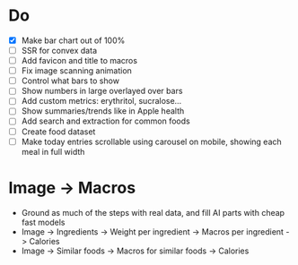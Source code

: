 # Do

- [x] Make bar chart out of 100%
- [ ] SSR for convex data
- [ ] Add favicon and title to macros
- [ ] Fix image scanning animation
- [ ] Control what bars to show
- [ ] Show numbers in large overlayed over bars
- [ ] Add custom metrics: erythritol, sucralose…
- [ ] Show summaries/trends like in Apple health
- [ ] Add search and extraction for common foods
- [ ] Create food dataset
- [ ] Make today entries scrollable using carousel on mobile, showing each meal in full width

# Image -> Macros

- Ground as much of the steps with real data, and fill AI parts with cheap fast models
- Image -> Ingredients -> Weight per ingredient -> Macros per ingredient -> Calories
- Image -> Similar foods -> Macros for similar foods -> Calories
